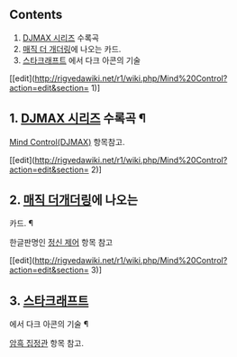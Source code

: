 ## Contents

    

1. [DJMAX 시리즈](DJMAX%20%EC%8B%9C%EB%A6%AC%EC%A6%88.md) 수록곡 
2. [매직 더 개더링](%EB%A7%A4%EC%A7%81%20%EB%8D%94%20%EA%B0%9C%EB%8D%94%EB%A7%81.md)에 나오는 카드. 
3. [스타크래프트](%EC%8A%A4%ED%83%80%ED%81%AC%EB%9E%98%ED%94%84%ED%8A%B8.md) 에서 다크 아콘의 기술 

[[edit](http://rigvedawiki.net/r1/wiki.php/Mind%20Control?action=edit&section=
1)]

## 1. [DJMAX 시리즈](DJMAX%20%EC%8B%9C%EB%A6%AC%EC%A6%88.md) 수록곡 ¶

[Mind Control(DJMAX)](Mind%20Control%28DJMAX%29.md) 항목참고.

[[edit](http://rigvedawiki.net/r1/wiki.php/Mind%20Control?action=edit&section=
2)]

## 2. [매직 더개더링](%EB%A7%A4%EC%A7%81%20%EB%8D%94%20%EA%B0%9C%EB%8D%94%EB%A7%81.md)에 나오는
카드. ¶

한글판명인 [정신 제어](%EC%A0%95%EC%8B%A0%20%EC%A0%9C%EC%96%B4.md) 항목 참고

  

[[edit](http://rigvedawiki.net/r1/wiki.php/Mind%20Control?action=edit&section=
3)]

## 3. [스타크래프트](%EC%8A%A4%ED%83%80%ED%81%AC%EB%9E%98%ED%94%84%ED%8A%B8.md)
에서 다크 아콘의 기술 ¶

[암흑 집정관](%EC%95%94%ED%9D%91%20%EC%A7%91%EC%A0%95%EA%B4%80.md) 항목 참고.


